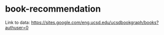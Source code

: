 # book-recommendation

Link to data:
https://sites.google.com/eng.ucsd.edu/ucsdbookgraph/books?authuser=0
